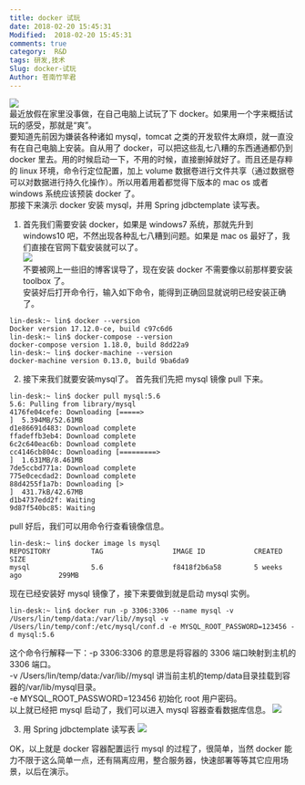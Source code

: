 ```yaml
---
title: docker 试玩
date: 2018-02-20 15:45:31
Modified:  2018-02-20 15:45:31
comments: true
category:  R&D
tags: 研发,技术
Slug: docker-试玩
Author: 苍南竹竿君
---
```

![](http://wx4.sinaimg.cn/mw690/ad108d28gy1fomxv6myrmj20hr099q31.jpg)  
最近放假在家里没事做，在自己电脑上试玩了下 docker。如果用一个字来概括试玩的感受，那就是“爽”。  
要知道先前因为嫌装各种诸如 mysql，tomcat 之类的开发软件太麻烦，就一直没有在自己电脑上安装。自从用了 docker，可以把这些乱七八糟的东西通通都仍到 docker 里去。用的时候启动一下，不用的时候，直接删掉就好了。而且还是存粹的 linux 环境，命令行定位配置，加上 volume 数据卷进行文件共享（通过数据卷可以对数据进行持久化操作）。所以用着用着都觉得下版本的 mac os 或者 windows 系统应该预装 docker 了。<!--more-->  
那接下来演示 docker 安装 mysql，并用 Spring jdbctemplate 读写表。  
1. 首先我们需要安装 docker，如果是 windows7 系统，那就先升到 windows10 吧，不然出现各种乱七八糟到问题。如果是 mac os 最好了，我们直接在官网下载安装就可以了。  
![](http://wx3.sinaimg.cn/mw690/ad108d28gy1fomxv62xn8j20o006udgd.jpg)  
不要被网上一些旧的博客误导了，现在安装 docker 不需要像以前那样要安装 toolbox 了。  
安装好后打开命令行，输入如下命令，能得到正确回显就说明已经安装正确了。
```shell
lin-desk:~ lin$ docker --version
Docker version 17.12.0-ce, build c97c6d6
lin-desk:~ lin$ docker-compose --version
docker-compose version 1.18.0, build 8dd22a9
lin-desk:~ lin$ docker-machine --version
docker-machine version 0.13.0, build 9ba6da9
```
2. 接下来我们就要安装mysql了。
首先我们先把 mysql 镜像 pull 下来。
```shell
lin-desk:~ lin$ docker pull mysql:5.6
5.6: Pulling from library/mysql
4176fe04cefe: Downloading [=====>                                             ]  5.394MB/52.61MB
d1e86691d483: Download complete 
ffadeffb3eb4: Download complete 
6c2c640eac6b: Download complete 
cc4146cb804c: Downloading [=========>                                         ]  1.631MB/8.461MB
7de5ccbd771a: Download complete 
775e0cecdad2: Download complete 
88d4255f1a7b: Downloading [>                                                  ]  431.7kB/42.67MB
d1b4737edd2f: Waiting 
9d87f540bc85: Waiting 
```
pull 好后，我们可以用命令行查看镜像信息。  
```shell
lin-desk:~ lin$ docker image ls mysql
REPOSITORY          TAG                 IMAGE ID            CREATED             SIZE
mysql               5.6                 f8418f2b6a58        5 weeks ago         299MB
```
现在已经安装好 mysql 镜像了，接下来要做到就是启动 mysql 实例。  
```shell
lin-desk:~ lin$ docker run -p 3306:3306 --name mysql -v /Users/lin/temp/data:/var/lib//mysql -v /Users/lin/temp/conf:/etc/mysql/conf.d -e MYSQL_ROOT_PASSWORD=123456 -d mysql:5.6
```
这个命令行解释一下：-p 3306:3306 的意思是将容器的 3306 端口映射到主机的 3306 端口。  
-v /Users/lin/temp/data:/var/lib//mysql 讲当前主机的temp/data目录挂载到容器的/var/lib/mysql目录。  
-e MYSQL_ROOT_PASSWORD=123456 初始化 root 用户密码。  
以上就已经把 mysql 启动了，我们可以进入 mysql 容器查看数据库信息。
![](http://upload-images.jianshu.io/upload_images/7896037-fa28a2ba33186079.gif?imageMogr2/auto-orient/strip)

3. 用 Spring jdbctemplate 读写表
![](http://upload-images.jianshu.io/upload_images/7896037-8f0269ed09cc8e95.gif?imageMogr2/auto-orient/strip)  

OK，以上就是 docker 容器配置运行 mysql 的过程了，很简单，当然 docker 能力不限于这么简单一点，还有隔离应用，整合服务器，快速部署等等其它应用场景，以后在演示。